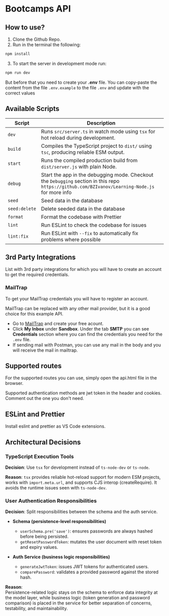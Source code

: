 # Bootcamps API

## How to use?

1. Clone the Github Repo.
2. Run in the terminal the following:

```bash
npm install
```

3. To start the server in development mode run:

```bash
npm run dev
```

But before that you need to create your **.env** file. You can copy-paste the content from the file `.env.example` to the file `.env` and update with the correct values

## Available Scripts

| Script        | Description                                                                                                                                     |
| ------------- | ----------------------------------------------------------------------------------------------------------------------------------------------- |
| `dev`         | Runs `src/server.ts` in watch mode using `tsx` for hot reload during development.                                                               |
| `build`       | Compiles the TypeScript project to `dist/` using `tsc`, producing reliable ESM output.                                                          |
| `start`       | Runs the compiled production build from `dist/server.js` with plain Node.                                                                       |
| `debug`       | Start the app in the debugging mode. Checkout the `Debugging` section in this repo `https://github.com/BZIvanov/Learning-Node.js` for more info |
| `seed`        | Seed data in the database                                                                                                                       |
| `seed:delete` | Delete seeded data in the database                                                                                                              |
| `format`      | Format the codebase with Prettier                                                                                                               |
| `lint`        | Run ESLint to check the codebase for issues                                                                                                     |
| `lint:fix`    | Run ESLint with `--fix` to automatically fix problems where possible                                                                            |

## 3rd Party Integrations

List with 3rd party integrations for which you will have to create an account to get the required credentials.

### MailTrap

To get your MailTrap credentials you will have to register an account.

MailTrap can be replaced with any other mail provider, but it is a good choice for this example API.

- Go to [MailTrap](https://mailtrap.io/) and create your free acount.
- Click **My Inbox** under **Sandbox**. Under the tab **SMTP** you can see **Credentials** section where you can find the credentials you need for the `.env` file.
- If sending mail with Postman, you can use any mail in the body and you will receive the mail in mailtrap.

## Supported routes

For the supported routes you can use, simply open the api.html file in the browser.

Supported authentication methods are jwt token in the header and cookies. Comment out the one you don't need.

## ESLint and Prettier

Install eslint and prettier as VS Code extensions.

## Architectural Decisions

### TypeScript Execution Tools

**Decision**: Use `tsx` for development instead of `ts-node-dev` or `ts-node`.

**Reason**: `tsx` provides reliable hot-reload support for modern ESM projects, works with `import.meta.url`, and supports CJS interop (createRequire). It avoids the runtime issues seen with `ts-node-dev`.

### User Authentication Responsibilities

**Decision**: Split responsibilities between the schema and the auth service.

- **Schema (persistence-level responsibilities)**
  - `userSchema.pre('save')`: ensures passwords are always hashed before being persisted.
  - `getResetPasswordToken`: mutates the user document with reset token and expiry values.

- **Auth Service (business logic responsibilities)**
  - `generateJwtToken`: issues JWT tokens for authenticated users.
  - `comparePassword`: validates a provided password against the stored hash.

**Reason**:  
Persistence-related logic stays on the schema to enforce data integrity at the model layer, while business logic (token generation and password comparison) is placed in the service for better separation of concerns, testability, and maintainability.
